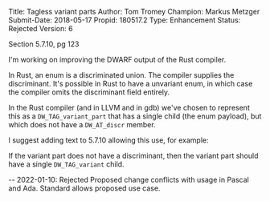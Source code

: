 Title:       Tagless variant parts
Author:      Tom Tromey
Champion:    Markus Metzger
Submit-Date: 2018-05-17
Propid:      180517.2
Type:        Enhancement
Status:      Rejected
Version:     6

Section 5.7.10, pg 123

I'm working on improving the DWARF output of the Rust compiler.

In Rust, an enum is a discriminated union.  The compiler supplies 
the discriminant.  It's possible in Rust to have a unvariant enum, 
in which case the compiler omits the discriminant field entirely.

In the Rust compiler (and in LLVM and in gdb) we've chosen to 
represent this as a `DW_TAG_variant_part` that has a single child 
(the enum payload), but which does not have a `DW_AT_discr` member.

I suggest adding text to 5.7.10 allowing this use, for example:

If the variant part does not have a discriminant, then the variant 
part should have a single `DW_TAG_variant` child.

--
2022-01-10: Rejected
  Proposed change conflicts with usage in Pascal and Ada. 
  Standard allows proposed use case.  
